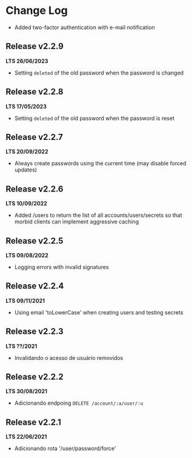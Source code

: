 # Change Log

 - Added two-factor authentication with e-mail notification

## Release v2.2.9
__LTS 26/06/2023__

 - Setting `deleted` of the old password when the password is changed

## Release v2.2.8
__LTS 17/05/2023__

 - Setting `deleted` of the old password when the password is reset

## Release v2.2.7
__LTS 20/09/2022__

 - Always create passwords using the current time (may disable forced updates)

## Release v2.2.6
__LTS 10/09/2022__

 - Added /users to return the list of all accounts/users/secrets so that morbid clients can implement aggressive caching

## Release v2.2.5
__LTS 09/08/2022__

 - Logging errors with invalid signatures

## Release v2.2.4
__LTS 09/11/2021__

 - Using email 'toLowerCase' when creating users and testing secrets

## Release v2.2.3
__LTS ??/2021__

 - Invalidando o acesso de usuário removidos

## Release v2.2.2
__LTS 30/08/2021__

 - Adicionando endpoing `DELETE /account/:a/user/:u`

## Release v2.2.1
__LTS 22/06/2021__

 - Adicionando rota '/user/password/force'